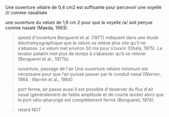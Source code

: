 Une ouverture vélaire de 0,4 cm2 est suffisante pour percevoir une voyelle /i/ comme nasalisée

une ouverture du velum de 1,6 cm 2 pour que la voyelle /a/ soit perçue comme nasale (Maeda, 1993).

> speed d'ouverture
Benguerel et al. (1977) indiquent dans une étude électromyographique que le velum se relève plus vite qu’il ne s’abaisse.
Le velum met environ 50 ms pour s’ouvrir (Ohala, 1975). Le levator palatini met plus de temps à s’abaisser qu’à se relever (Benguerel et al., 1977b).

> ouverture, passage de l'air
Une ouverture vélaire minimum est nécessaire pour que l’air puisse passer par le conduit nasal (Warren, 1964 ; Warren et al., 1964)

> port ferme, air passe aussi
Il est possible d'observer du flux d'air nasal (généralement de faible amplitude et de courte durée) alors que le port vélo-pharyngé est complètement fermé (Benguerel, 1974).

> retard NOT
